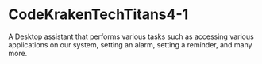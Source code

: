 # CodeKrakenTechTitans4-1
A Desktop assistant that performs various tasks such as accessing various applications on our system, setting an alarm, setting a reminder, and many more.

